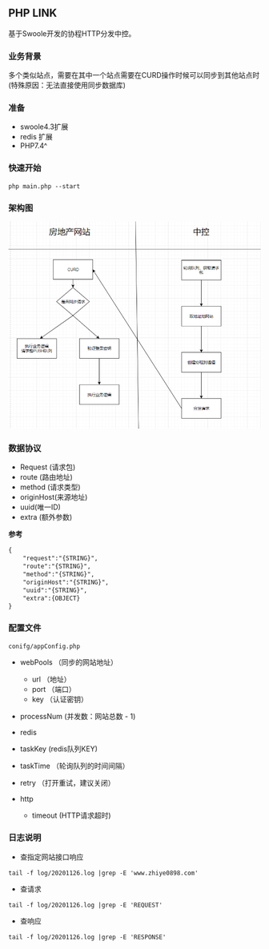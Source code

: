 ## PHP LINK

基于Swoole开发的协程HTTP分发中控。

### 业务背景
多个类似站点，需要在其中一个站点需要在CURD操作时候可以同步到其他站点时(特殊原因：无法直接使用同步数据库)
### 准备

- swoole4.3扩展
- redis 扩展
- PHP7.4^

### 快速开始

````
php main.php --start
````

### 架构图

![avatar](markdown/架构图.png)

### 数据协议
  - Request (请求包)
  - route (路由地址)
  - method (请求类型)
  - originHost(来源地址)
  - uuid(唯一ID)
  - extra (额外参数)

**参考**
```
{
    "request":"{STRING}",
    "route":"{STRING}",
    "method":"{STRING}",
    "originHost":"{STRING}",
    "uuid":"{STRING}",
    "extra":{OBJECT}
}
```

### 配置文件

````
conifg/appConfig.php
````

- webPools （同步的网站地址）
  -  url  （地址）
  -  port （端口）
  -  key  （认证密钥）

- processNum (并发数：网站总数 - 1) 
- redis
- taskKey (redis队列KEY)
- taskTime （轮询队列的时间间隔）
- retry （打开重试，建议关闭）
- http
  - timeout (HTTP请求超时)

### 日志说明


- 查指定网站接口响应
````
tail -f log/20201126.log |grep -E 'www.zhiye0898.com'
````
- 查请求

````
tail -f log/20201126.log |grep -E 'REQUEST'
````

- 查响应

````
tail -f log/20201126.log |grep -E 'RESPONSE'
````
